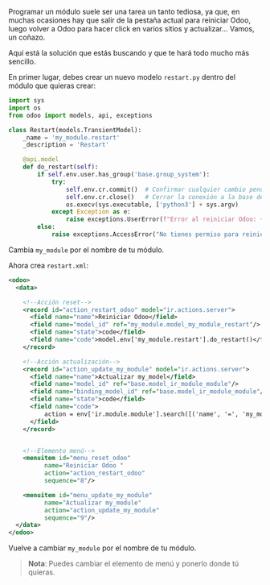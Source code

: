 Programar un módulo suele ser una tarea un tanto tediosa, ya que, en muchas ocasiones hay que salir de la pestaña actual para reiniciar Odoo, luego volver a Odoo para hacer click en varios sitios y actualizar... Vamos, un coñazo.

Aquí está la solución que estás buscando y que te hará todo mucho más sencillo.

En primer lugar, debes crear un nuevo modelo `restart.py` dentro del módulo que quieras crear:

```python
import sys
import os
from odoo import models, api, exceptions

class Restart(models.TransientModel):
    _name = 'my_module.restart'
    _description = 'Restart'

    @api.model
    def do_restart(self):
        if self.env.user.has_group('base.group_system'):
            try:
                self.env.cr.commit()  # Confirmar cualquier cambio pendiente en la base de datos
                self.env.cr.close()   # Cerrar la conexión a la base de datos actual
                os.execv(sys.executable, ['python3'] + sys.argv)
            except Exception as e:
                raise exceptions.UserError(f"Error al reiniciar Odoo: {e}")
        else:
            raise exceptions.AccessError("No tienes permiso para reiniciar Odoo")
```

Cambia `my_module` por el nombre de tu módulo.

Ahora crea `restart.xml`:

```xml
<odoo>
  <data>

    <!--Acción reset-->
    <record id="action_restart_odoo" model="ir.actions.server">
      <field name="name">Reiniciar Odoo</field>
      <field name="model_id" ref="my_module.model_my_module_restart"/>
      <field name="state">code</field>
      <field name="code">model.env['my_module.restart'].do_restart()</field>
    </record>

    <!--Acción actualización--> 
    <record id="action_update_my_module" model="ir.actions.server">
      <field name="name">Actualizar my_model</field>
      <field name="model_id" ref="base.model_ir_module_module"/>
      <field name="binding_model_id" ref="base.model_ir_module_module"/>
      <field name="state">code</field>
      <field name="code">
          action = env['ir.module.module'].search([('name', '=', 'my_module')]).button_immediate_upgrade()
      </field>
    </record>


    <!--Elemento menú-->
    <menuitem id="menu_reset_odoo"
          name="Reiniciar Odoo "
          action="action_restart_odoo"
          sequence="8"/>

    <menuitem id="menu_update_my_module"
          name="Actualizar my_module"
          action="action_update_my_module"
          sequence="9"/>
  </data>
</odoo>
```

Vuelve a cambiar `my_module` por el nombre de tu módulo.

> **Nota**: Puedes cambiar el elemento de menú y ponerlo donde tú quieras.
